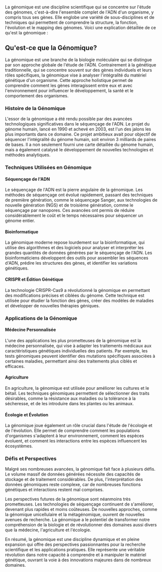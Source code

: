 La génomique est une discipline scientifique qui se concentre sur l'étude des génomes, c'est-à-dire l'ensemble complet de l'ADN d'un organisme, y compris tous ses gènes. Elle englobe une variété de sous-disciplines et de techniques qui permettent de comprendre la structure, la fonction, l'évolution et le mapping des génomes. Voici une explication détaillée de ce qu'est la génomique :

## Qu'est-ce que la Génomique?

La génomique est une branche de la biologie moléculaire qui se distingue par son approche globale de l'étude de l'ADN. Contrairement à la génétique traditionnelle, qui se concentre souvent sur des gènes individuels et leurs rôles spécifiques, la génomique vise à analyser l'intégralité du matériel génétique d'un organisme. Cette approche holistique permet de comprendre comment les gènes interagissent entre eux et avec l'environnement pour influencer le développement, la santé et le comportement des organismes.

### Histoire de la Génomique

L'essor de la génomique a été rendu possible par des avancées technologiques significatives dans le séquençage de l'ADN. Le projet du génome humain, lancé en 1990 et achevé en 2003, est l'un des jalons les plus importants dans ce domaine. Ce projet ambitieux avait pour objectif de séquencer l'intégralité du génome humain, soit environ 3 milliards de paires de bases. Il a non seulement fourni une carte détaillée du génome humain, mais a également catalysé le développement de nouvelles technologies et méthodes analytiques.

### Techniques Utilisées en Génomique

#### Séquençage de l'ADN

Le séquençage de l'ADN est la pierre angulaire de la génomique. Les méthodes de séquençage ont évolué rapidement, passant des techniques de première génération, comme le séquençage Sanger, aux technologies de nouvelle génération (NGS) et de troisième génération, comme le séquençage par nanopores. Ces avancées ont permis de réduire considérablement le coût et le temps nécessaires pour séquencer un génome entier.

#### Bioinformatique

La génomique moderne repose lourdement sur la bioinformatique, qui utilise des algorithmes et des logiciels pour analyser et interpréter les grandes quantités de données générées par le séquençage de l'ADN. Les bioinformaticiens développent des outils pour assembler les séquences d'ADN, prédire les structures des gènes, et identifier les variations génétiques.

#### CRISPR et Édition Génétique

La technologie CRISPR-Cas9 a révolutionné la génomique en permettant des modifications précises et ciblées du génome. Cette technique est utilisée pour étudier la fonction des gènes, créer des modèles de maladies et développer de nouvelles thérapies géniques.

### Applications de la Génomique

#### Médecine Personnalisée

L'une des applications les plus prometteuses de la génomique est la médecine personnalisée, qui vise à adapter les traitements médicaux aux caractéristiques génétiques individuelles des patients. Par exemple, les tests génomiques peuvent identifier des mutations spécifiques associées à certaines maladies, permettant ainsi des traitements plus ciblés et efficaces.

#### Agriculture

En agriculture, la génomique est utilisée pour améliorer les cultures et le bétail. Les techniques génomiques permettent de sélectionner des traits désirables, comme la résistance aux maladies ou la tolérance à la sécheresse, et de les introduire dans les plantes ou les animaux.

#### Écologie et Évolution

La génomique joue également un rôle crucial dans l'étude de l'écologie et de l'évolution. Elle permet de comprendre comment les populations d'organismes s'adaptent à leur environnement, comment les espèces évoluent, et comment les interactions entre les espèces influencent les écosystèmes.

### Défis et Perspectives

Malgré ses nombreuses avancées, la génomique fait face à plusieurs défis. Le volume massif de données générées nécessite des capacités de stockage et de traitement considérables. De plus, l'interprétation des données génomiques reste complexe, car de nombreuses fonctions génétiques et interactions restent mal comprises.

Les perspectives futures de la génomique sont néanmoins très prometteuses. Les technologies de séquençage continuent de s'améliorer, devenant plus rapides et moins coûteuses. De nouvelles approches, comme la génomique unicellulaire et la métagénomique, ouvrent de nouvelles avenues de recherche. La génomique a le potentiel de transformer notre compréhension de la biologie et de révolutionner des domaines aussi divers que la médecine, l'agriculture et l'écologie.

En résumé, la génomique est une discipline dynamique et en pleine expansion qui offre des perspectives passionnantes pour la recherche scientifique et les applications pratiques. Elle représente une véritable révolution dans notre capacité à comprendre et à manipuler le matériel génétique, ouvrant la voie à des innovations majeures dans de nombreux domaines.
